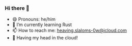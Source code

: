 ### Hi there 👋
- 😄 Pronouns: he/him
- 🌱 I’m currently learning Rust
- 📫 How to reach me: heaving.slaloms-0w@icloud.com
- :blue_heart: Having my head in the cloud!

<!--
**paulmeier/paulmeier** is a ✨ _special_ ✨ repository because its `README.md` (this file) appears on your GitHub profile.

Here are some ideas to get you started:

- 🔭 I’m currently working on ...
- 🌱 I’m currently learning ...
- 👯 I’m looking to collaborate on ...
- 🤔 I’m looking for help with ...
- 💬 Ask me about ...
- 📫 How to reach me: ...
- 😄 Pronouns: ...
- ⚡ Fun fact: ...
- :link: ENS: ...
-->
